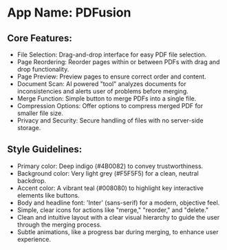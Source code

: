 # **App Name**: PDFusion

## Core Features:

- File Selection: Drag-and-drop interface for easy PDF file selection.
- Page Reordering: Reorder pages within or between PDFs with drag and drop functionality.
- Page Preview: Preview pages to ensure correct order and content.
- Document Scan: AI powered "tool" analyzes documents for inconsistencies and alerts user of problems before merging. 
- Merge Function: Simple button to merge PDFs into a single file.
- Compression Options: Offer options to compress merged PDF for smaller file size. 
- Privacy and Security: Secure handling of files with no server-side storage.

## Style Guidelines:

- Primary color: Deep indigo (#4B0082) to convey trustworthiness.
- Background color: Very light grey (#F5F5F5) for a clean, neutral backdrop.
- Accent color: A vibrant teal (#008080) to highlight key interactive elements like buttons.
- Body and headline font: 'Inter' (sans-serif) for a modern, objective feel.
- Simple, clear icons for actions like "merge," "reorder," and "delete."
- Clean and intuitive layout with a clear visual hierarchy to guide the user through the merging process.
- Subtle animations, like a progress bar during merging, to enhance user experience.